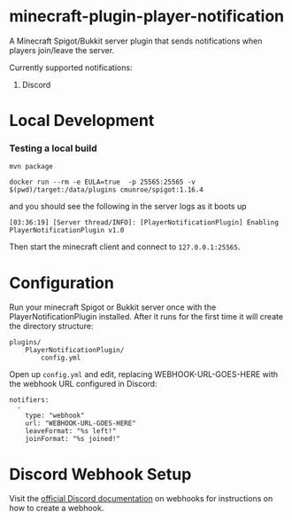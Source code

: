 # minecraft-plugin-player-notification
A Minecraft Spigot/Bukkit server plugin that sends notifications when players join/leave the server.

Currently supported notifications:
1. Discord

# Local Development

### Testing a local build
```
mvn package
``` 

```
docker run --rm -e EULA=true  -p 25565:25565 -v $(pwd)/target:/data/plugins cmunroe/spigot:1.16.4
```

and you should see the following in the server logs as it boots up 

```
[03:36:19] [Server thread/INFO]: [PlayerNotificationPlugin] Enabling PlayerNotificationPlugin v1.0
```


Then start the minecraft client and connect to ``127.0.0.1:25565``.


# Configuration
Run your minecraft Spigot or Bukkit server once with the PlayerNotificationPlugin installed. 
After it runs for the first time it will create the directory structure:

```
plugins/
    PlayerNotificationPlugin/
        config.yml
```

Open up ``config.yml`` and edit, replacing WEBHOOK-URL-GOES-HERE with the webhook URL configured in Discord:

```
notifiers:
  -
    type: "webhook"
    url: "WEBHOOK-URL-GOES-HERE"
    leaveFormat: "%s left!"
    joinFormat: "%s joined!"
```


# Discord Webhook Setup
Visit the [official Discord documentation](https://support.discord.com/hc/en-us/articles/228383668-Intro-to-Webhooks) on webhooks for instructions on how to create a webhook.